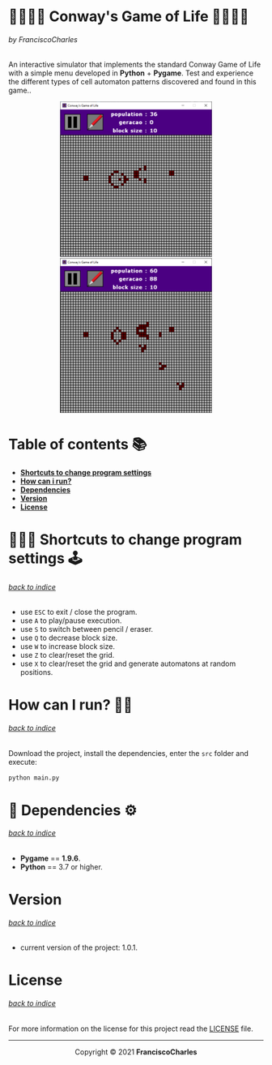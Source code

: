 <p align="center">
  <h1>👾👨🏻‍💻 Conway's Game of Life 👨🏻‍💻👾</h1>
  <h6>by <i>FranciscoCharles</i></h6>
</p>

An interactive simulator that implements the standard Conway Game of Life with a simple menu developed in **Python** + **Pygame**. Test and experience the different types of cell automaton patterns discovered and found in this game..

<p align="center">
  <img src="./src/images/example_1.png" width="300">
  <img src="./src/images/example_2.png" width="300">
</p>


# <a name=index>Table of contents 📚</a>

- [**Shortcuts to change program settings**](#program_shortcuts)
- [**How can i run?**](#run)
- [**Dependencies**](#dependencies)
- [**Version**](#version)
- [**License**](#license)


# **<a name=program_shortcuts>👨🏻‍💻 Shortcuts to change program settings 🕹️</a>**  <h6>[back to indice](#index)</h6>

- use `ESC` to exit / close the program.
- use `A` to play/pause execution.
- use `S` to switch between pencil / eraser.
- use `Q` to decrease block size.
- use `W` to increase block size.
- use `Z` to clear/reset the grid.
- use `X` to clear/reset the grid and generate automatons at random positions.

# **<a name=run>How can I run? 🧠💭</a>** <h6>[back to indice](#index)</h6>

Download the project, install the dependencies, enter the `src` folder and execute:
```bash
python main.py
```

# **<a name=dependencies>🧰 Dependencies ⚙️</a>**  <h6>[back to indice](#index)</h6>
- **Pygame** == **1.9.6**.
- **Python** == 3.7 or higher.

# **<a name=version>Version</a>**  <h6>[back to indice](#index)</h6>
- current version of the project: 1.0.1.

# **<a name=license>License</a>**  <h6>[back to indice](#index)</h6>

For more information on the license for this project read the <a href="./LICENSE" title="go to license file">LICENSE</a> file.

---

<p align="center">
    Copyright © 2021 <b>FranciscoCharles</b>
</p>
